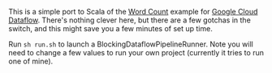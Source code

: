 This is a simple port to Scala of the [Word Count](https://cloud.google.com/dataflow/java-sdk/wordcount-example) example for [Google Cloud Dataflow](https://cloud.google.com/dataflow/).
There's nothing clever here, but there are a few gotchas in the switch, and this might save you a few minutes of set up time.

Run `sh run.sh` to launch a BlockingDataflowPipelineRunner.
Note you will need to change a few values to run your own project (currently it tries to run one of mine).